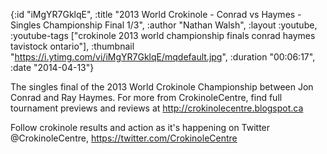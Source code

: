 {:id "iMgYR7GklqE",
 :title
 "2013 World Crokinole - Conrad vs Haymes - Singles Championship Final 1/3",
 :author "Nathan Walsh",
 :layout :youtube,
 :youtube-tags
 ["crokinole 2013 world championship finals conrad haymes tavistock ontario"],
 :thumbnail "https://i.ytimg.com/vi/iMgYR7GklqE/mqdefault.jpg",
 :duration "00:06:17",
 :date "2014-04-13"}

The singles final of the 2013 World Crokinole Championship between Jon Conrad and Ray Haymes. For more from CrokinoleCentre, find full tournament previews and reviews at http://crokinolecentre.blogspot.ca

Follow crokinole results and action as it's happening on Twitter @CrokinoleCentre, https://twitter.com/CrokinoleCentre
